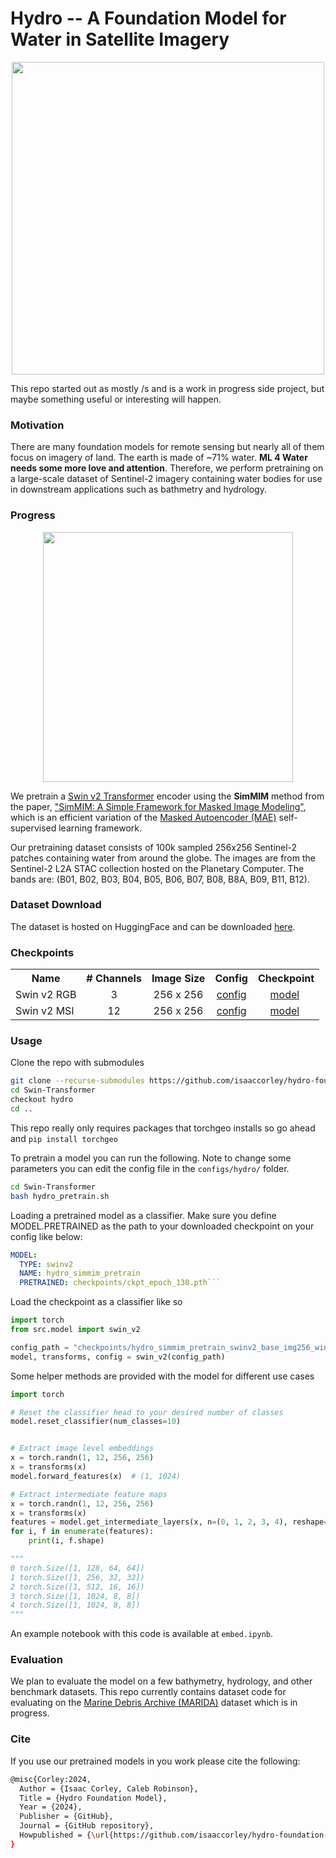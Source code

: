 # Hydro -- A Foundation Model for Water in Satellite Imagery

<p align="center">
    <img src="./assets/image.jpg" width="500"/><br/>
</p>

This repo started out as mostly /s and is a work in progress side project, but maybe something useful or interesting will happen.

### Motivation

There are many foundation models for remote sensing but nearly all of them focus on imagery of land. The earth is made of ~71% water. **ML 4 Water needs some more love and attention**. Therefore, we perform pretraining on a large-scale dataset of Sentinel-2 imagery containing water bodies for use in downstream applications such as bathmetry and hydrology.

### Progress

<p align="center">
    <img src="./assets/simmim.jpg" width="400"/><br/>
</p>

We pretrain a [Swin v2 Transformer](https://arxiv.org/abs/2111.09883) encoder using the **SimMIM** method from the paper, ["SimMIM: A Simple Framework for Masked Image Modeling"](https://arxiv.org/abs/2111.09886), which is an efficient variation of the [Masked Autoencoder (MAE)](https://arxiv.org/abs/2111.06377) self-supervised learning framework.

Our pretraining dataset consists of 100k sampled 256x256 Sentinel-2 patches containing water from around the globe. The images are from the Sentinel-2 L2A STAC collection hosted on the Planetary Computer. The bands are: (B01, B02, B03, B04, B05, B06, B07, B08, B8A, B09, B11, B12).

### Dataset Download

The dataset is hosted on HuggingFace and can be downloaded [here](https://huggingface.co/datasets/isaaccorley/Hydro).

### Checkpoints

<table><tbody>
<!-- START TABLE -->
<!-- TABLE HEADER -->
<th valign="bottom">Name</th>
<th valign="bottom"># Channels</th>
<th valign="bottom">Image Size</th>
<th valign="bottom">Config</th>
<th valign="bottom">Checkpoint</th>
<!-- TABLE BODY -->
<!-- ROW: faster_rcnn_R_50_C4_1x -->
 <tr><td align="left">Swin v2 RGB</td>
<td align="center">3</td>
<td align="center">256 x 256</td>
<td align="center"><a href="checkpoints/swin-v2-rgb/config.yaml">config</a></td>
<td align="center"><a href="https://huggingface.co/isaaccorley/hydro-foundation-model/blob/main/swin-v2-rgb/ckpt_epoch_799.pth">model</a>&nbsp;</a></td>

</tr>
<!-- ROW: faster_rcnn_R_50_DC5_1x -->
 <tr><td align="left">Swin v2 MSI</td>
<td align="center">12</td>
<td align="center">256 x 256</td>
<td align="center"><a href="checkpoints/swin-v2-msi/config.yaml">config</a></td>
<td align="center"><a href="https://huggingface.co/isaaccorley/hydro-foundation-model/blob/main/swin-v2-msi/ckpt_epoch_799.pth">model</a>&nbsp;</td>
</tr>
</tbody></table>

### Usage

Clone the repo with submodules

```bash
git clone --recurse-submodules https://github.com/isaaccorley/hydro-foundation-model.git
cd Swin-Transformer
checkout hydro
cd ..
```

This repo really only requires packages that torchgeo installs so go ahead and `pip install torchgeo`

To pretrain a model you can run the following. Note to change some parameters you can edit the config file in the `configs/hydro/` folder.

```bash
cd Swin-Transformer
bash hydro_pretrain.sh
```

Loading a pretrained model as a classifier. Make sure you define MODEL.PRETRAINED as the path to your downloaded checkpoint on your config like below:

```yaml
MODEL:
  TYPE: swinv2
  NAME: hydro_simmim_pretrain
  PRETRAINED: checkpoints/ckpt_epoch_130.pth```
```

Load the checkpoint as a classifier like so

```python
import torch
from src.model import swin_v2

config_path = "checkpoints/hydro_simmim_pretrain_swinv2_base_img256_window16_800ep.yaml"
model, transforms, config = swin_v2(config_path)
```

Some helper methods are provided with the model for different use cases

```python
import torch

# Reset the classifier head to your desired number of classes
model.reset_classifier(num_classes=10)


# Extract image level embeddings
x = torch.randn(1, 12, 256, 256)
x = transforms(x)
model.forward_features(x)  # (1, 1024)

# Extract intermediate feature maps
x = torch.randn(1, 12, 256, 256)
x = transforms(x)
features = model.get_intermediate_layers(x, n=(0, 1, 2, 3, 4), reshape=True)
for i, f in enumerate(features):
    print(i, f.shape)

"""
0 torch.Size([1, 128, 64, 64])
1 torch.Size([1, 256, 32, 32])
2 torch.Size([1, 512, 16, 16])
3 torch.Size([1, 1024, 8, 8])
4 torch.Size([1, 1024, 8, 8])
"""
```

An example notebook with this code is available at `embed.ipynb`.

### Evaluation

We plan to evaluate the model on a few bathymetry, hydrology, and other benchmark datasets. This repo currently contains dataset code for evaluating on the [Marine Debris Archive (MARIDA)](https://marine-debris.github.io/) dataset which is in progress.

### Cite

If you use our pretrained models in you work please cite the following:

```bash
@misc{Corley:2024,
  Author = {Isaac Corley, Caleb Robinson},
  Title = {Hydro Foundation Model},
  Year = {2024},
  Publisher = {GitHub},
  Journal = {GitHub repository},
  Howpublished = {\url{https://github.com/isaaccorley/hydro-foundation-model}}
}
```
